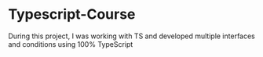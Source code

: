 # Typescript-Course
During this project, I was working with TS and developed multiple interfaces and conditions using 100% TypeScript
